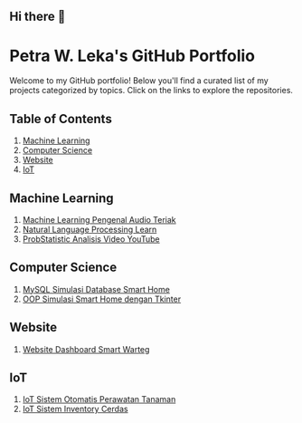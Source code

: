 ## Hi there 👋
# Petra W. Leka's GitHub Portfolio

Welcome to my GitHub portfolio! Below you'll find a curated list of my projects categorized by topics. Click on the links to explore the repositories.

## Table of Contents
1. [Machine Learning](#machine-learning)
2. [Computer Science](#computer-science)
3. [Website](#website)
4. [IoT](#iot)

## Machine Learning
1. [Machine Learning Pengenal Audio Teriak](https://github.com/PetraWLeka/Machine-Learning-Pengenal-Audio-Teriak)
2. [Natural Language Processing Learn](https://github.com/PetraWLeka/natural_language_processing_learn)
3. [ProbStatistic Analisis Video YouTube](https://github.com/PetraWLeka/ProbStatistic-Analisis-video-youtube)

## Computer Science
1. [MySQL Simulasi Database Smart Home](https://github.com/PetraWLeka/MySql-Simulasi-database-smart-home)
2. [OOP Simulasi Smart Home dengan Tkinter](https://github.com/PetraWLeka/OOP-Simulasi-Smart-Home-dengan-Tkinter)


## Website
1. [Website Dashboard Smart Warteg](https://github.com/PetraWLeka/Website-Dashboard_Smart_Warteg)

## IoT
1. [IoT Sistem Otomatis Perawatan Tanaman](https://github.com/PetraWLeka/IoT-Sistem-otomatis-perawatan-tanaman)
2. [IoT Sistem Inventory Cerdas](https://github.com/PetraWLeka/IoT-Sistem_Inventory_Cerdas)



<!--
**PetraWLeka/PetraWLeka** is a ✨ _special_ ✨ repository because its `README.md` (this file) appears on your GitHub profile.

Here are some ideas to get you started:

- 🔭 I’m currently working on ...
- 🌱 I’m currently learning ...
- 👯 I’m looking to collaborate on ...
- 🤔 I’m looking for help with ...
- 💬 Ask me about ...
- 📫 How to reach me: ...
- 😄 Pronouns: ...
- ⚡ Fun fact: ...
-->
